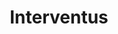 ---
metadata:
    description: 'Web design case study by Ed Franks for Interventus, a Social Media Marketing company'
    keywords: 'Design, Graphics, Website, Case Study, Web design, Social Marketing, UI, UX, Case Study'
body_classes: "project-page"
template: interventus
title: Interventus
vert_text: Web Design
details:
    -
        client: Interventus
        role: "Design, Development"
        year: "2018"
        url: "http://www.interventus.co.uk/"
background: bg-bw.jpg
main_img: main.jpg
laptop_img: laptop.png
intro_title: Social Media Marketing
intro_text: Interventus originally had a very simple template site that didn't look very interesting and didn't allow them to show their company in the right light to clients<br><br>So I designed them a site that was creative and interesting, so they could stand out rather just being anoter template site.
inner_bgtext_1: About
inner_label_1: About
inner_bgtext_2: Apartments
inner_label_2: Packages
heading_font: Chivo
body_font: Open Sans
content:
    items: '@self.children'

---